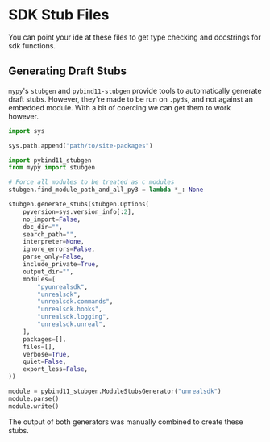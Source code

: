 # SDK Stub Files
You can point your ide at these files to get type checking and docstrings for sdk functions.

## Generating Draft Stubs
`mypy`'s `stubgen` and `pybind11-stubgen` provide tools to automatically generate draft stubs.
However, they're made to be run on `.pyd`s, and not against an embedded module. With a bit of
coercing we can get them to work however.

```py
import sys

sys.path.append("path/to/site-packages")

import pybind11_stubgen
from mypy import stubgen

# Force all modules to be treated as c modules
stubgen.find_module_path_and_all_py3 = lambda *_: None

stubgen.generate_stubs(stubgen.Options(
    pyversion=sys.version_info[:2],
    no_import=False,
    doc_dir="",
    search_path="",
    interpreter=None,
    ignore_errors=False,
    parse_only=False,
    include_private=True,
    output_dir="",
    modules=[
        "pyunrealsdk",
        "unrealsdk",
        "unrealsdk.commands",
        "unrealsdk.hooks",
        "unrealsdk.logging",
        "unrealsdk.unreal",
    ],
    packages=[],
    files=[],
    verbose=True,
    quiet=False,
    export_less=False,
))

module = pybind11_stubgen.ModuleStubsGenerator("unrealsdk")
module.parse()
module.write()
```

The output of both generators was manually combined to create these stubs.
